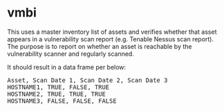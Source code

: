 # vmbi
This uses a master inventory list of assets and verifies whether that asset appears in a vulnerability scan report (e.g. Tenable Nessus scan report).  The purpose is to report on whether an asset is reachable by the vulnerability scanner and regularly scanned.

It should result in a data frame per below:

<pre>
Asset, Scan Date 1, Scan Date 2, Scan Date 3
HOSTNAME1, TRUE, FALSE, TRUE
HOSTNAME2, TRUE, TRUE, TRUE
HOSTNAME3, FALSE, FALSE, FALSE
</pre>

